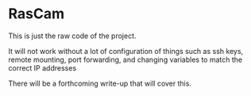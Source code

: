 # RasCam

This is just the raw code of the project.

It will not work without a lot of configuration of things
such as ssh keys, remote mounting, port forwarding, and 
changing variables to match the correct IP addresses

There will be a forthcoming write-up that will cover this.
